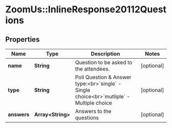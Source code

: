 # ZoomUs::InlineResponse20112Questions

## Properties
Name | Type | Description | Notes
------------ | ------------- | ------------- | -------------
**name** | **String** | Question to be asked to the attendees. | [optional] 
**type** | **String** | Poll Question &amp; Answer type:&lt;br&gt;&#x60;single&#x60; - Single choice&lt;br&gt;&#x60;mutliple&#x60; - Multiple choice | [optional] 
**answers** | **Array&lt;String&gt;** | Answers to the questions | [optional] 


